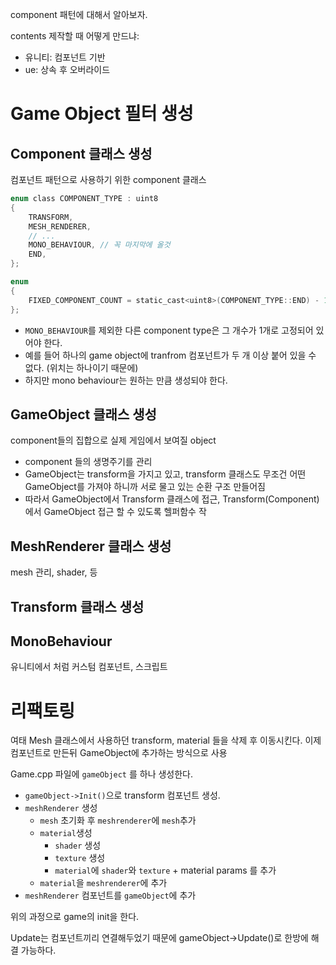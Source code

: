 component 패턴에 대해서 알아보자.

contents 제작할 때 어떻게 만드냐: 
- 유니티: 컴포넌트 기반
- ue: 상속 후 오버라이드

# Game Object 필터 생성

## Component 클래스 생성
컴포넌트 패턴으로 사용하기 위한 component 클래스
```C
enum class COMPONENT_TYPE : uint8
{
	TRANSFORM,
	MESH_RENDERER,
	// ...
	MONO_BEHAVIOUR, // 꼭 마지막에 올것
	END,
};

enum
{
	FIXED_COMPONENT_COUNT = static_cast<uint8>(COMPONENT_TYPE::END) - 1
};
```
- `MONO_BEHAVIOUR`를 제외한 다른 component type은 그 개수가 1개로 고정되어 있어야 한다.
- 예를 들어 하나의 game object에 tranfrom 컴포넌트가 두 개 이상 붙어 있을 수 없다. (위치는 하나이기 때문에)
- 하지만 mono behaviour는 원하는 만큼 생성되야 한다.


## GameObject 클래스 생성
component들의 집합으로 실제 게임에서 보여질 object
- component 들의 생명주기를 관리 
- GameObject는 transform을 가지고 있고, transform 클래스도 무조건 어떤 GameObject를 가져야 하니까 서로 물고 있는 순환 구조 만들어짐
- 따라서 GameObject에서 Transform 클래스에 접근, Transform(Component)에서 GameObject 접근 할 수 있도록 헬퍼함수 작

## MeshRenderer 클래스 생성
mesh 관리, shader, 등


## Transform 클래스 생성


## MonoBehaviour
유니티에서 처럼 커스텀 컴포넌트, 스크립트



# 리팩토링
여태 Mesh 클래스에서 사용하던 transform, material 들을 삭제 후 이동시킨다.
이제 컴포넌트로 만든뒤 GameObject에 추가하는 방식으로 사용

Game.cpp 파일에 `gameObject` 를 하나 생성한다.
- `gameObject->Init()`으로 transform 컴포넌트 생성.
- `meshRenderer` 생성
	- `mesh` 초기화 후 `meshrenderer`에 `mesh`추가
	- `material`생성
		- `shader` 생성
		- `texture` 생성
		- `material`에 `shader`와 `texture` + material params 를 추가
	- `material`을 `meshrenderer`에 추가
- `meshRenderer` 컴포넌트를 `gameObject`에 추가

위의 과정으로 game의 init을 한다.

Update는 컴포넌트끼리 연결해두었기 때문에 gameObject->Update()로 한방에 해결 가능하다.